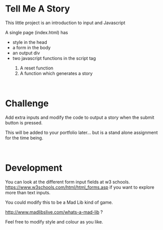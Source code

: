 # Tell Me A Story
This little project is an introduction to input and Javascript

A single page (index.html) has 
<ul><li>style in the head</li>
    <li> a form in the body</li>
    <li> an output div</li>
    <li> two javascript functions in the script tag </li>
        <ol><li> A reset function</li>
        <li>A function which generates a story</li>
        </ol>
</ul>

<br>

# Challenge

Add extra inputs and modify the code to output a story when the submit button is pressed.

This will be added to your portfolio later... but is a stand alone assignment for the time being.

<br>

# Development

You can look at the different form input fields at w3 schools.
https://www.w3schools.com/html/html_forms.asp if you want to explore more than text inputs.

You could modify this to be a Mad Lib kind of game.

http://www.madlibslive.com/whats-a-mad-lib ? 

Feel free to modify style and colour as you like.
